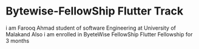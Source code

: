 # Bytewise-FellowShip Flutter Track
i am Farooq Ahmad student of software Engineering at University of Malakand
Also i am enrolled in ByeteWise FellowShip 
Flutter Fellowship for 3 months
